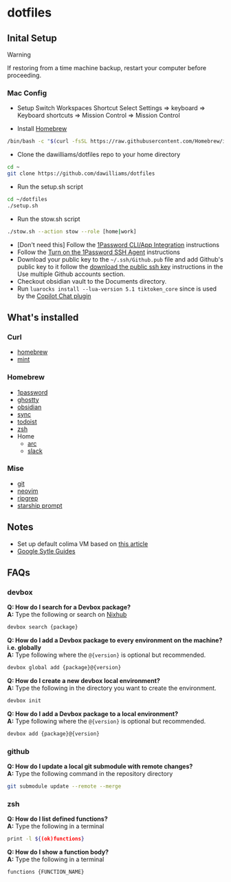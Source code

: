 # dotfiles 
## Inital Setup
> [!WARNING]  
> If restoring from a time machine backup, restart your computer before proceeding.

### Mac Config
- Setup Switch Workspaces Shortcut
Select Settings => keyboard => Keyboard shortcuts => Mission Control => Mission Control

- Install [Homebrew](https://docs.brew.sh/Installation#macos-requirements)
```bash
/bin/bash -c "$(curl -fsSL https://raw.githubusercontent.com/Homebrew/install/master/install.sh)"
```
- Clone the dawilliams/dotfiles repo to your home directory
```bash
cd ~
git clone https://github.com/dawilliams/dotfiles
```
- Run the setup.sh script
```bash
cd ~/dotfiles
./setup.sh
```
- Run the stow.sh script
```bash
./stow.sh --action stow --role [home|work]
```

- [Don't need this] Follow the [1Password CLI/App Integration](https://developer.1password.com/docs/cli/app-integration) instructions
- Follow the [Turn on the 1Password SSH Agent](https://developer.1password.com/docs/ssh/get-started/#step-3-turn-on-the-1password-ssh-agent) instructions
- Download your public key to the `~/.ssh/Github.pub` file and add Github's public key to it follow the [download the public ssh key](https://developer.1password.com/docs/ssh/agent/advanced/#use-multiple-github-accounts) instructions in the Use multiple Github accounts section.
- Checkout obsidian vault to the Documents directory.
- Run `luarocks install --lua-version 5.1 tiktoken_core` since is used by the [Copilot Chat plugin](https://github.com/CopilotC-Nvim/CopilotChat.nvim?tab=readme-ov-file#optional-dependencies)


## What's installed
### Curl
- [homebrew](https://brew.sh)
- [mint](https://github.com/mintoolkit/mint?tab=readme-ov-file#scripted-install)

### Homebrew
- [1password](https://1password.com)
- [ghostty](https://https://ghostty.org/docs)
- [obsidian](https://obsidian.md)
- [sync](https://www.sync.com)
- [todoist](https://todoist.com/downloads)
- [zsh](https://www.zsh.org)
- Home
  - [arc](https://arc.net/)
  - [slack](https://slack.com)

### Mise
- [git](https://git-scm.com/)
- [neovim](https://neovim.io)
- [ripgrep](https://github.com/BurntSushi/ripgrep)
- [starship prompt](https://starship.rs)

## Notes
- Set up default colima VM based on [this article](https://medium.com/@guillem.riera/the-most-performant-docker-setup-on-macos-apple-silicon-m1-m2-m3-for-x64-amd64-compatibility-da5100e2557d)
- [Google Sytle Guides](https://google.github.io/styleguide/)

## FAQs
### devbox
**Q: How do I search for a Devbox package?**\
**A:** Type the following or search on [Nixhub](https://www.nixhub.io)
```bash
devbox search {package}
``` 

**Q: How do I add a Devbox package to every environment on the machine? i.e. globally**\
 **A:** Type following where the `@{version}` is optional but recommended.

```bash
devbox global add {package}@{version}
``` 

**Q: How do I create a new devbox local environment?**\
 **A:** Type the following in the directory you want to create the environment.
```bash
devbox init
``` 

**Q: How do I add a Devbox package to a local environment?**\
 **A:** Type following where the `@{version}` is optional but recommended.
```bash
devbox add {package}@{version}
```

### github
**Q: How do I update a local git submodule with remote changes?**\
**A:** Type the following command in the repository directory
```bash
git submodule update --remote --merge
```

### zsh
**Q: How do I list defined functions?**\
**A:** Type the following in a terminal
```bash
print -l ${(ok)functions}
```

**Q: How do I show a function body?**\
**A:** Type the following in a terminal
```bash
functions {FUNCTION_NAME}
```
